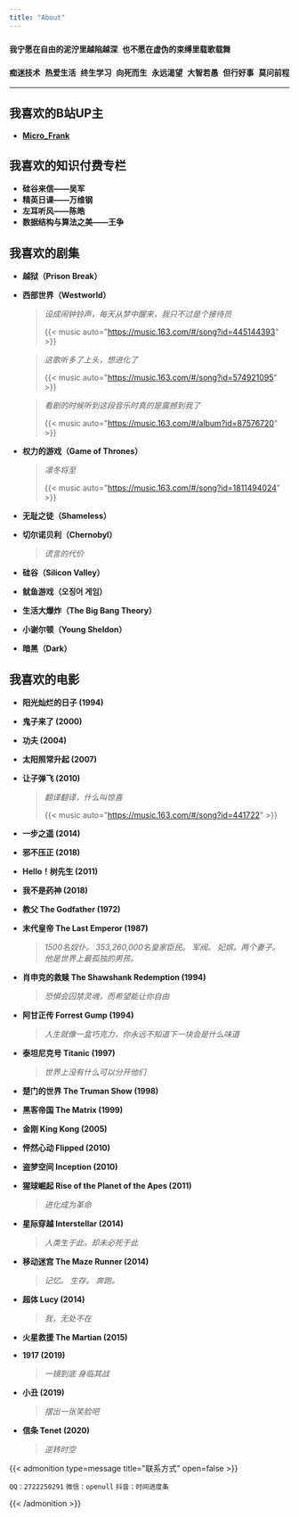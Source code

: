 ```yaml
---
title: "About"
---
```


### `我宁愿在自由的泥泞里越陷越深 也不愿在虚伪的束缚里载歌载舞`

### `痴迷技术 热爱生活 终生学习 向死而生 永远渴望 大智若愚 但行好事 莫问前程`

***

## 我喜欢的B站UP主

+ **[Micro_Frank](https://space.bilibili.com/19658621)**

## 我喜欢的知识付费专栏

+ **硅谷来信——吴军**
+ **精英日课——万维钢**
+ **左耳听风——陈皓**
+ **数据结构与算法之美——王争**

## 我喜欢的剧集

+ **越狱（Prison Break）**

+ **西部世界（Westworld）**

  > *设成闹钟铃声，每天从梦中醒来，我只不过是个接待员*
  >
  > {{< music auto="https://music.163.com/#/song?id=445144393" >}}

  > *这歌听多了上头，想进化了*
  >
  > {{< music auto="https://music.163.com/#/song?id=574921095" >}}

  > *看剧的时候听到这段音乐时真的是震撼到我了*
  >
  > {{< music auto="https://music.163.com/#/album?id=87576720" >}}

+ **权力的游戏（Game of Thrones）**

  > *凛冬将至*
  >
  > {{< music auto="https://music.163.com/#/song?id=1811494024" >}}

+ **无耻之徒（Shameless）**

+ **切尔诺贝利（Chernobyl）**

  > *谎言的代价*

+ **硅谷（Silicon Valley）**

+ **鱿鱼游戏（오징어 게임）**

+ **生活大爆炸（The Big Bang Theory）**

+ **小谢尔顿（Young Sheldon）**

+ **暗黑（Dark）**

## 我喜欢的电影

+ **阳光灿烂的日子 (1994)**

+ **鬼子来了 (2000)** 

+ **功夫 (2004)**

+ **太阳照常升起 (2007)**

+ **让子弹飞 (2010)**

  > *翻译翻译，什么叫惊喜*
  >
  > {{< music auto="https://music.163.com/#/song?id=441722" >}}

+ **一步之遥 (2014)**

+ **邪不压正 (2018)**

+ **Hello！树先生 (2011)**

+ **我不是药神 (2018)**

+ **教父 The Godfather (1972)**

+ **末代皇帝 The Last Emperor (1987)**

  > *1500名奴仆。 353,260,000名皇家臣民。 军阀。 妃嫔。两个妻子。 他是世界上最孤独的男孩。*

+ **肖申克的救赎 The Shawshank Redemption (1994)**

  > *恐惧会囚禁灵魂，而希望能让你自由*

+ **阿甘正传 Forrest Gump (1994)**

  > *人生就像一盒巧克力，你永远不知道下一块会是什么味道*

+ **泰坦尼克号 Titanic (1997)**

  > *世界上没有什么可以分开他们*

+ **楚门的世界 The Truman Show (1998)**    

+ **黑客帝国 The Matrix (1999)**

+ **金刚 King Kong (2005)**

+ **怦然心动 Flipped (2010)**

+ **盗梦空间 Inception (2010)**

+ **猩球崛起 Rise of the Planet of the Apes (2011)**

  > *进化成为革命*

+ **星际穿越 Interstellar (2014)**

  > *人类生于此，却未必死于此*

+ **移动迷宫 The Maze Runner (2014)**

  > *记忆。 生存。 奔跑。*

+ **超体 Lucy (2014)**

  > *我，无处不在*

+ **火星救援 The Martian (2015)**

+ **1917 (2019)**

  > *一镜到底 身临其战*

+ **小丑 (2019)**

  > *摆出一张笑脸吧*

+ **信条 Tenet (2020)**

  > *逆转时空*

{{< admonition type=message title="联系方式" open=false >}}

 `QQ：2722250291` `微信：openull` `抖音：时间进度条` 

{{< /admonition >}}

